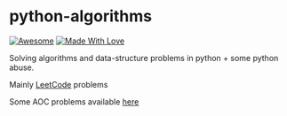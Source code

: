 # python-algorithms
[![Awesome](https://cdn.rawgit.com/sindresorhus/awesome/d7305f38d29fed78fa85652e3a63e154dd8e8829/media/badge.svg)](https://github.com/sindresorhus/awesome) [![Made With Love](https://img.shields.io/badge/Made%20With-Love-orange.svg)](https://github.com/chetanraj/awesome-github-badges)

Solving algorithms and data-structure problems in python + some python abuse.  
  
Mainly [LeetCode](./leetcode) problems 

Some AOC problems available [here](./aoc2021) 
